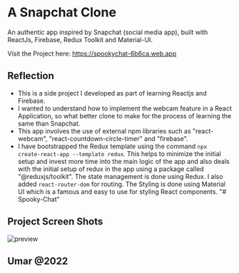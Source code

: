 # A Snapchat Clone

An authentic app inspired by Snapchat (social media app), built with ReactJs, Firebase, Redux Toolkit and Material-UI.

Visit the Project here: https://spookychat-6b6ca.web.app

## Reflection

- This is a side project I developed as part of learning Reactjs and Firebase.
- I wanted to understand how to implement the webcam feature in a React Application, so what better clone to make for the process of learning the same than Snapchat.
- This app involves the use of external npm libraries such as "react-webcam", "react-countdown-circle-timer" and "firebase".
- I have bootstrapped the Redux template using the command `npx create-react-app --template redux`. This helps to minimize the initial setup and invest more time into the main logic of the app and also deals with the initial setup of redux in the app using a package called "@reduxjs/toolkit". The state management is done using Redux. I also added `react-router-dom` for routing. The Styling is done using Material UI which is a famous and easy to use for styling React components.
  "# Spooky-Chat"

## Project Screen Shots

![preview](https://cdn.discordapp.com/attachments/961369644130766853/1008056355585802290/snapChat_screen_shot.png)

## Umar @2022
